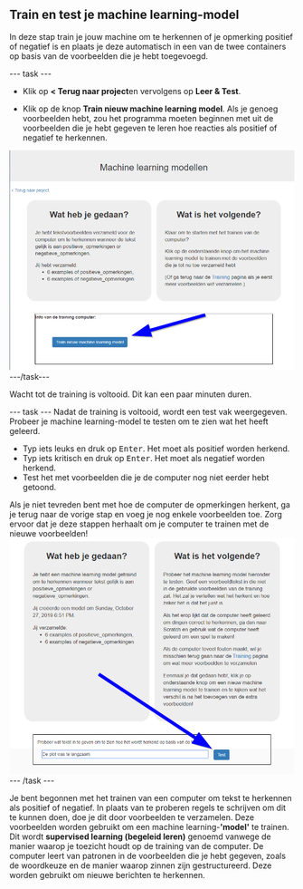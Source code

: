 ## Train en test je machine learning-model

In deze stap train je jouw machine om te herkennen of je opmerking positief of negatief is en plaats je deze automatisch in een van de twee containers op basis van de voorbeelden die je hebt toegevoegd.

\--- task \---
+ Klik op **< Terug naar project**en vervolgens op **Leer & Test**.

+ Klik op de knop **Train nieuw machine learning model**. Als je genoeg voorbeelden hebt, zou het programma moeten beginnen met uit de voorbeelden die je hebt gegeven te leren hoe reacties als positief of negatief te herkennen.

![Annotatie die wijst op de knop voor het trainen van het nieuwe model voor machine learning](images/click-train-annotated.png) \---/task\---

Wacht tot de training is voltooid. Dit kan een paar minuten duren.

\--- task \--- Nadat de training is voltooid, wordt een test vak weergegeven. Probeer je machine learning-model te testen om te zien wat het heeft geleerd.
+ Typ iets leuks en druk op <kbd>Enter</kbd>. Het moet als positief worden herkend.
+ Typ iets kritisch en druk op <kbd>Enter</kbd>. Het moet als negatief worden herkend.
+ Test het met voorbeelden die je de computer nog niet eerder hebt getoond.

Als je niet tevreden bent met hoe de computer de opmerkingen herkent, ga je terug naar de vorige stap en voeg je nog enkele voorbeelden toe. Zorg ervoor dat je deze stappen herhaalt om je computer te trainen met de nieuwe voorbeelden! ![Annotation pointing to train new machine learning model button](images/test-model-annotated.png) \--- /task \---

Je bent begonnen met het trainen van een computer om tekst te herkennen als positief of negatief. In plaats van te proberen regels te schrijven om dit te kunnen doen, doe je dit door voorbeelden te verzamelen. Deze voorbeelden worden gebruikt om een machine learning-**'model'** te trainen. Dit wordt **supervised learning (begeleid leren)** genoemd vanwege de manier waarop je toezicht houdt op de training van de computer. De computer leert van patronen in de voorbeelden die je hebt gegeven, zoals de woordkeuze en de manier waarop zinnen zijn gestructureerd. Deze worden gebruikt om nieuwe berichten te herkennen. 
